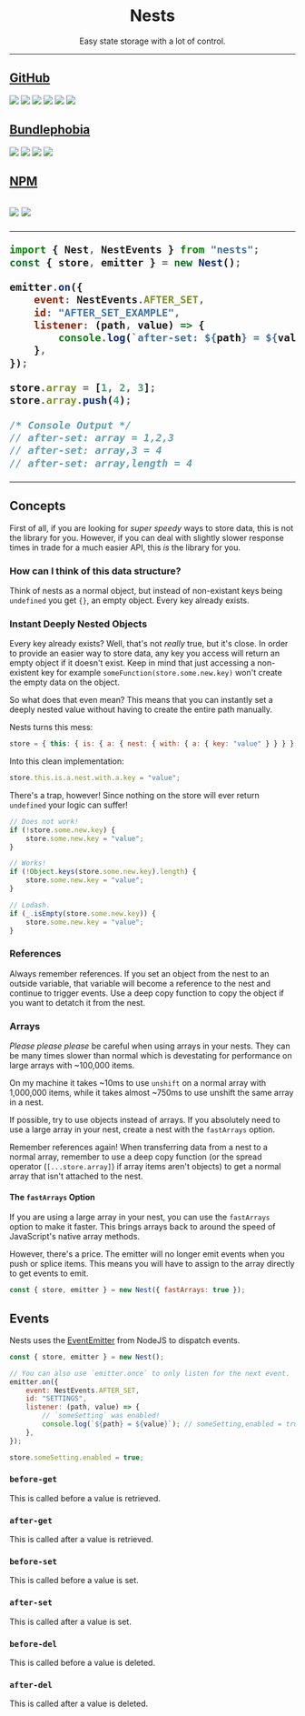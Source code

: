 <h1 align="center">Nests</h1>

<p align="center">
	Easy state storage with a lot of control.
</p>

---

<a href="https://github.com/Kyza/nests">
	<h2>GitHub</h2>
</a>
<p>
	<img src="https://badgen.net/github/watchers/Kyza/nests" />
	<img src="https://badgen.net/github/stars/Kyza/nests" />
	<img src="https://badgen.net/github/forks/Kyza/nests" />
	<img src="https://badgen.net/github/issues/Kyza/nests" />
	<img src="https://badgen.net/github/prs/Kyza/nests" />
	<img src="https://badgen.net/github/license/Kyza/nests" />
</p>
<a href="https://bundlephobia.com/package/nests@latest">
	<h2>Bundlephobia</h2>
</a>
<p>
	<img src="https://badgen.net/bundlephobia/min/nests" />
	<img src="https://badgen.net/bundlephobia/minzip/nests" />
	<img src="https://badgen.net/bundlephobia/dependency-count/nests" />
	<img src="https://badgen.net/bundlephobia/tree-shaking/nests" />
</p>
<a href="https://www.npmjs.com/package/nests">
	<h2>NPM<h2>
</a>
<p>
	<img src="https://badgen.net/npm/v/nests" />
	<!-- <img src="https://badgen.net/npm/dw/nests" />
	<img src="https://badgen.net/npm/dm/nests" />
	<img src="https://badgen.net/npm/dy/nests" />
	<img src="https://badgen.net/npm/dt/nests" /> -->
	<img src="https://badgen.net/npm/dependents/nests" />
</p>

---

```js
import { Nest, NestEvents } from "nests";
const { store, emitter } = new Nest();

emitter.on({
	event: NestEvents.AFTER_SET,
	id: "AFTER_SET_EXAMPLE",
	listener: (path, value) => {
		console.log(`after-set: ${path} = ${value}`);
	},
});

store.array = [1, 2, 3];
store.array.push(4);

/* Console Output */
// after-set: array = 1,2,3
// after-set: array,3 = 4
// after-set: array,length = 4
```

---

## Concepts

First of all, if you are looking for _super speedy_ ways to store data, this is not the library for you. However, if you can deal with slightly slower response times in trade for a much easier API, this _is_ the library for you.

### How can I think of this data structure?

Think of nests as a normal object, but instead of non-existant keys being `undefined` you get `{}`, an empty object. Every key already exists.

### Instant Deeply Nested Objects

Every key already exists? Well, that's not _really_ true, but it's close. In order to provide an easier way to store data, any key you access will return an empty object if it doesn't exist. Keep in mind that just accessing a non-existent key for example `someFunction(store.some.new.key)` won't create the empty data on the object.

So what does that even mean? This means that you can instantly set a deeply nested value without having to create the entire path manually.

Nests turns this mess:

```js
store = { this: { is: { a: { nest: { with: { a: { key: "value" } } } } } } };
```

Into this clean implementation:

```js
store.this.is.a.nest.with.a.key = "value";
```

There's a trap, however! Since nothing on the store will ever return `undefined` your logic can suffer!

```js
// Does not work!
if (!store.some.new.key) {
	store.some.new.key = "value";
}

// Works!
if (!Object.keys(store.some.new.key).length) {
	store.some.new.key = "value";
}

// Lodash.
if (_.isEmpty(store.some.new.key)) {
	store.some.new.key = "value";
}
```

### References

Always remember references. If you set an object from the nest to an outside variable, that variable will become a reference to the nest and continue to trigger events. Use a deep copy function to copy the object if you want to detatch it from the nest.

### Arrays

_Please please please_ be careful when using arrays in your nests. They can be many times slower than normal which is devestating for performance on large arrays with ~100,000 items.

On my machine it takes ~10ms to use `unshift` on a normal array with 1,000,000 items, while it takes almost ~750ms to use unshift the same array in a nest.

If possible, try to use objects instead of arrays. If you absolutely need to use a large array in your nest, create a nest with the `fastArrays` option.

Remember references again! When transferring data from a nest to a normal array, remember to use a deep copy function (or the spread operator (`[...store.array]`) if array items aren't objects) to get a normal array that isn't attached to the nest.

#### The `fastArrays` Option

If you are using a large array in your nest, you can use the `fastArrays` option to make it faster. This brings arrays back to around the speed of JavaScript's native array methods.

However, there's a price. The emitter will no longer emit events when you push or splice items. This means you will have to assign to the array directly to get events to emit.

```js
const { store, emitter } = new Nest({ fastArrays: true });
```

## Events

Nests uses the [EventEmitter](https://nodejs.org/api/events.html) from NodeJS to dispatch events.

```js
const { store, emitter } = new Nest();

// You can also use `emitter.once` to only listen for the next event.
emitter.on({
	event: NestEvents.AFTER_SET,
	id: "SETTINGS",
	listener: (path, value) => {
		// `someSetting` was enabled!
		console.log(`${path} = ${value}`); // someSetting,enabled = true
	},
});

store.someSetting.enabled = true;
```

### `before-get`

This is called before a value is retrieved.

### `after-get`

This is called after a value is retrieved.

### `before-set`

This is called before a value is set.

### `after-set`

This is called after a value is set.

### `before-del`

This is called before a value is deleted.

### `after-del`

This is called after a value is deleted.

